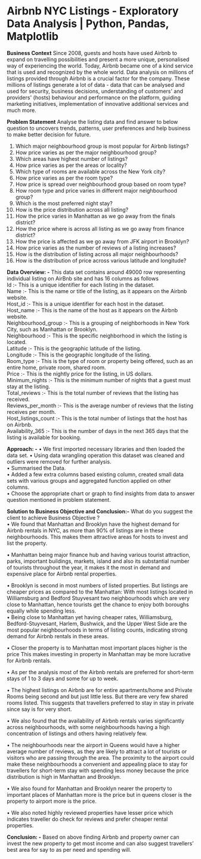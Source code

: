 # Airbnb NYC Listings - Exploratory Data Analysis | Python, Pandas, Matplotlib

**Business Context**
Since 2008, guests and hosts have used Airbnb to expand on travelling possibilities and present a more unique, personalised way of experiencing the world. Today, Airbnb became one of a kind service that is used and recognized by the whole world. Data analysis on millions of listings provided through Airbnb is a crucial factor for the company. These millions of listings generate a lot of data - data that can be analysed and used for security, business decisions, understanding of customers' and providers' (hosts) behaviour and performance on the platform, guiding marketing initiatives, implementation of innovative additional services and much more.

**Problem Statement**
Analyse the listing data and find answer to below question to uncovers trends, patterns, user preferences and help business to make better decision for future.  
1.	Which major neighbourhood group is most popular for Airbnb listings?  
2.	How price varies as per the major neighbourhood group?  
3.	Which areas have highest number of listings?  
4.	How price varies as per the areas or locality?  
5.	Which type of rooms are available across the New York city?  
6.	How price varies as per the room type?  
7.	How price is spread over neighbourhood group based on room type?  
8.	How room type and price varies in different major neighbourhood group?  
9.	Which is the most preferred night stay?  
10.	How is the price distribution across all listing?  
11.	How the price varies in Manhattan as we go away from the finals district?  
12.	How the price where is across all listing as we go away from finance district?  
13.	How the price is affected as we go away from JFK airport in Brooklyn?  
14.	How price varies as the number of reviews of a listing increases?  
15.	How is the distribution of listing across all major neighbourhoods?  
16.	How is the distribution of price across various latitude and longitude?  

    
**Data Overview: -**
This data set contains around 49000 row representing individual listing on AirBnb site and has 16 columns as follows   
Id :- This is a unique identifier for each listing in the dataset.  
Name :- This is the name or title of the listing, as it appears on the Airbnb website.  
Host_id :- This is a unique identifier for each host in the dataset.  
Host_name :- This is the name of the host as it appears on the Airbnb website.  
Neighbourhood_group :- This is a grouping of neighborhoods in New York City, such as Manhattan or Brooklyn.  
Neighbourhood :- This is the specific neighborhood in which the listing is located.  
Latitude :- This is the geographic latitude of the listing.  
Longitude :- This is the geographic longitude of the listing.  
Room_type :- This is the type of room or property being offered, such as an entire home, private room, shared room.  
Price :- This is the nightly price for the listing, in US dollars.  
Minimum_nights :- This is the minimum number of nights that a guest must stay at the listing.  
Total_reviews :- This is the total number of reviews that the listing has received.  
Reviews_per_month :- This is the average number of reviews that the listing receives per month.  
Host_listings_count :- This is the total number of listings that the host has on Airbnb.  
Availability_365 :- This is the number of days in the next 365 days that the listing is available for booking.  


**Approach: -**
•	We first imported necessary libraries and then loaded the data set.
•   Using data wrangling operation this dataset was cleaned and outliers were removed for further analysis.    
•	Summarised the Data.    
•	Added a few extra columns based existing column, created small data sets with various groups and aggregated function applied on other columns.    
•	Choose the appropriate   chart or graph to find insights from data to answer question mentioned in problem statement.     
 
**Solution to Business Objective and Conclusion:-**
What do you suggest the client to achieve Business Objective ?   
•	We found that Manhattan and Brooklyn have the highest demand for Airbnb rentals in NYC, as more than 90% of listings are in these neighbourhoods. This makes them attractive areas for hosts to invest and list the property.  
  
•	Manhattan being major finance hub and having various tourist attraction, parks, important buildings, markets, island and also its substantial number of tourists throughout the year, it makes it the most in demand and expensive place for Airbnb rental properties. 
  
•	Brooklyn is second in most numbers of listed properties. But listings are cheaper prices as compared to the Manhattan: With most listings located in Williamsburg and Bedford Stuyvesant two neighbourhoods which are very close to Manhattan, hence tourists get the chance to enjoy both boroughs equally while spending less.  
•	Being close to Manhattan yet having cheaper rates, Williamsburg, Bedford-Stuyvesant, Harlem, Bushwick, and the Upper West Side are the most popular neighbourhoods in terms of listing counts, indicating strong demand for Airbnb rentals in these areas.  

•	Closer the property is to Manhattan most important places higher is the price This makes investing in property in Manhattan may be more lucrative for Airbnb rentals.  
  
•	As per the analysis most of the Airbnb rentals are preferred for short-term stays of 1 to 3 days and some for up to week.  
  
•	The highest listings on Airbnb are for entire apartments/home and Private Rooms being second and but just little less. But there are very few shared rooms listed. This suggests that travellers preferred to stay in stay in private since say is for very short.  
  
•	We also found that the availability of Airbnb rentals varies significantly across neighbourhoods, with some neighbourhoods having a high concentration of listings and others having relatively few.  
  
•	The neighbourhoods near the airport in Queens would have a higher average number of reviews, as they are likely to attract a lot of tourists or visitors who are passing through the area. The proximity to the airport could make these neighbourhoods a convenient and appealing place to stay for travellers for short-term stay with spending less money because the price distribution is high in Manhattan and Brooklyn.  
  
•	We also found for Manhattan and Brooklyn nearer the property to important places of Manhattan more is the price but in queens closer is the property to airport more is the price.  
  
•	We also noted highly reviewed properties have lesser price which indicates traveller do check for reviews and prefer cheaper rental properties.  
  

**Conclusion: -** Based on above finding Airbnb and property owner can invest the new property to get most income and can also suggest travellers’ best area for say to as per need and spending will.  

